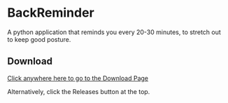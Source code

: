# BackReminder

A python application that reminds you every 20-30 minutes, to stretch out to keep good posture.

## Download
[Click anywhere here to go to the Download Page](https://github.com/heyitsrobert/BackReminder/releases)

Alternatively, click the Releases button at the top.
